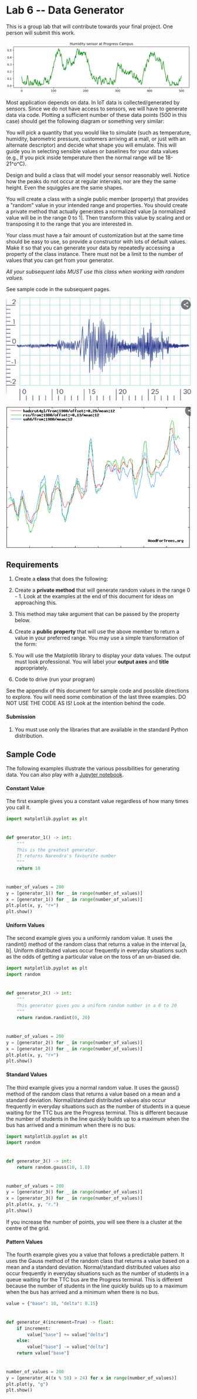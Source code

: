 # Lab 6 -- Data Generator

This is a group lab that will contribute towards your final project. One
person will submit this work.

![](media/image1.png)

Most application depends on data. In IoT
data is collected/generated by sensors. Since we do not have access to
sensors, we will have to generate data via code. Plotting a sufficient
number of these data points (500 in this case) should get the following
diagram or something very similar:

You will pick a quantity that you would like to simulate (such as
temperature, humidity, barometric pressure, customers arriving at a
mall, or just with an alternate descriptor) and decide what shape you
will emulate. This will guide you in selecting sensible values or
baselines for your data values (e.g., If you pick inside temperature
then the normal range will be 18-21^o^C).

Design and build a class that will model your sensor reasonably well.
Notice how the peaks do not occur at regular intervals, nor are they the
same height. Even the squiggles are the same shapes.

You will create a class with a single public member (property) that
provides a \"random\" value in your intended range and properties. You
should create a private method that actually generates a normalized
value \[a normalized value will be in the range 0 to 1\]. Then transform
this value by scaling and or transposing it to the range that you are
interested in.

Your class must have a fair amount of customization but at the same time
should be easy to use, so provide a constructor with lots of default
values. Make it so that you can generate your data by repeatedly
accessing a property of the class instance. There must not be a limit to
the number of values that you can get from your generator.

*All your subsequent labs MUST use this class when working with random
values.*

See sample code in the subsequent pages.

![](media/image2.png)

![](media/image3.png)

## Requirements

1. Create a **class** that does the following:

2. Create a **private method** that will generate random values in the
    range 0 - 1. Look at the examples at the end of this document for
    ideas on approaching this.

3. This method may take argument that can be passed by the property
    below.

4. Create a **public** **property** that will use the above member to
    return a value in your preferred range. You may use a simple
    transformation of the form:

5. You will use the Matplotlib library to display your data values. The
    output must look professional. You will label your **output axes**
    and **title** appropriately.

6. Code to drive (run your program)

See the appendix of this document for sample code and possible
directions to explore. You will need some combination of the last three
examples. DO NOT USE THE CODE AS IS! Look at the intention behind the
code.

#### Submission

1. You must use only the libraries that are available in the standard
    Python distribution.

## Sample Code

The following examples illustrate the various possibilities for
generating data. You can also play with a [Jupyter
notebook](https://colab.research.google.com/drive/1QsxHRlUVITd-aQ0CMf_ubVw7qIdzXq_V?usp=sharing).

#### Constant Value

The first example gives you a constant value regardless of how many
times you call it.

```python
import matplotlib.pyplot as plt


def generator_1() -> int:
    """
    This is the greatest generator.
    It returns Narendra's favourite number
    """
    return 10


number_of_values = 200
y = [generator_1() for _ in range(number_of_values)]
x = [generator_1() for _ in range(number_of_values)]
plt.plot(x, y, "r+")
plt.show()
```

#### Uniform Values

The second example gives you a uniformly random value. It uses the
randint() method of the random class that returns a value in the
interval \[a, b\]. Uniform distributed values occur frequently in
everyday situations such as the odds of getting a particular value on
the toss of an un-biased die.

```python
import matplotlib.pyplot as plt
import random


def generator_2() -> int:
    """
    This generator gives you a uniform random number in a 0 to 20
    """
    return random.randint(0, 20)


number_of_values = 200
y = [generator_2() for _ in range(number_of_values)]
x = [generator_2() for _ in range(number_of_values)]
plt.plot(x, y, "r+")
plt.show()
```

#### Standard Values

The third example gives you a normal random value. It uses the gauss()
method of the random class that returns a value based on a mean and a
standard deviation. Normal/standard distributed values also occur
frequently in everyday situations such as the number of students in a
queue waiting for the TTC bus are the Progress terminal. This is
different because the number of students in the line quickly builds up
to a maximum when the bus has arrived and a minimum when there is no
bus.

```python
import matplotlib.pyplot as plt
import random


def generator_3() -> int:
    return random.gauss(10, 1.0)


number_of_values = 200
y = [generator_3() for _ in range(number_of_values)]
x = [generator_3() for _ in range(number_of_values)]
plt.plot(x, y, "r.")
plt.show()
```

If you increase the number of points, you will see there is a cluster at
the centre of the grid.

#### Pattern Values

The fourth example gives you a value that follows a predictable pattern.
It uses the Gauss method of the random class that returns a value based
on a mean and a standard deviation. Normal/standard distributed values
also occur frequently in everyday situations such as the number of
students in a queue waiting for the TTC bus are the Progress terminal.
This is different because the number of students in the line quickly
builds up to a maximum when the bus has arrived and a minimum when there
is no bus.

```python
value = {"base": 10, "delta": 0.15}


def generator_4(increment=True) -> float:
    if increment:
        value["base"] += value["delta"]
    else:
        value["base"] -= value["delta"]
    return value["base"]


number_of_values = 200
y = [generator_4((x % 50) > 24) for x in range(number_of_values)]
plt.plot(y, "g")
plt.show()
```

